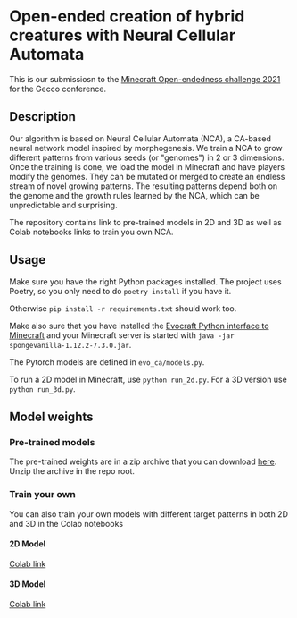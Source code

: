 # Open-ended creation of hybrid creatures with Neural Cellular Automata

This is our submissiosn to the [Minecraft Open-endedness challenge
2021](https://evocraft.life/) for the Gecco conference.

## Description

Our algorithm is based on Neural Cellular Automata (NCA), a CA-based neural
network model inspired by morphogenesis. We train a NCA to grow different
patterns from various seeds (or "genomes") in 2 or 3 dimensions. Once the
training is done, we load the model in Minecraft and have players modify the
genomes. They can be mutated or merged to create an endless stream of novel
growing patterns. The resulting patterns depend both on the genome and the
growth rules learned by the NCA, which can be unpredictable and surprising.

The repository contains link to pre-trained models in 2D and 3D as well as Colab
notebooks links to train you own NCA. 

## Usage

Make sure you have the right Python packages installed. The project uses Poetry,
so you only need to do `poetry install` if you have it.

Otherwise `pip install -r requirements.txt` should work too. 

Make also sure that you have installed the [Evocraft Python interface to
Minecraft](https://github.com/real-itu/Evocraft-py) and your Minecraft server is
started with `java -jar spongevanilla-1.12.2-7.3.0.jar`.

The Pytorch models are defined in `evo_ca/models.py`.

To run a 2D model in Minecraft, use `python run_2d.py`. For a 3D version use
`python run_3d.py`.

## Model weights
### Pre-trained models
The pre-trained weights are in a zip archive that you can download
[here](https://drive.google.com/file/d/1zLyXiFTJEi7wCDK7NHZOR7kg0fT_GE_w/view?usp=sharing).
Unzip the archive in the repo root.

### Train your own
You can also train your own models with different target patterns in both 2D and
3D in the Colab notebooks

#### 2D Model
[Colab link](https://colab.research.google.com/drive/1WEYtcDMm3HNfHHlso_B9SkDU0NivwXbv?usp=sharing)

#### 3D Model
[Colab link](https://colab.research.google.com/drive/1BDCJYv0245F5hJ4l1xgl-D8qkw8t0jgO?usp=sharing)
